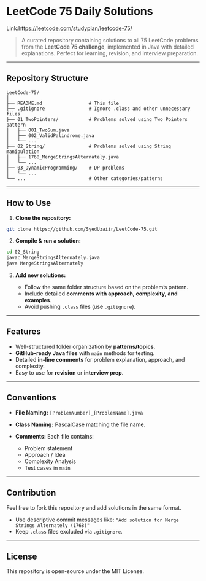 # LeetCode 75 Daily Solutions

Link:https://leetcode.com/studyplan/leetcode-75/

> A curated repository containing solutions to all 75 LeetCode problems from the **LeetCode 75 challenge**, implemented in Java with detailed explanations. Perfect for learning, revision, and interview preparation.

---

## **Repository Structure**

```
LeetCode-75/
│
├── README.md                 # This file
├── .gitignore                # Ignore .class and other unnecessary files
├── 01_TwoPointers/           # Problems solved using Two Pointers pattern
│   ├── 001_TwoSum.java
│   ├── 002_ValidPalindrome.java
│   └── ...
├── 02_String/                # Problems solved using String manipulation
│   ├── 1768_MergeStringsAlternately.java
│   └── ...
├── 03_DynamicProgramming/    # DP problems
│   └── ...
└── ...                       # Other categories/patterns
```

---

## **How to Use**

1. **Clone the repository:**

```bash
git clone https://github.com/SyedUzaiir/LeetCode-75.git
```

2. **Compile & run a solution:**

```bash
cd 02_String
javac MergeStringsAlternately.java
java MergeStringsAlternately
```

3. **Add new solutions:**

   * Follow the same folder structure based on the problem’s pattern.
   * Include detailed **comments with approach, complexity, and examples**.
   * Avoid pushing `.class` files (use `.gitignore`).

---

## **Features**

* Well-structured folder organization by **patterns/topics**.
* **GitHub-ready Java files** with `main` methods for testing.
* Detailed **in-line comments** for problem explanation, approach, and complexity.
* Easy to use for **revision** or **interview prep**.

---

## **Conventions**

* **File Naming:** `[ProblemNumber]_[ProblemName].java`
* **Class Naming:** PascalCase matching the file name.
* **Comments:** Each file contains:

  * Problem statement
  * Approach / Idea
  * Complexity Analysis
  * Test cases in `main`

---

## **Contribution**

Feel free to fork this repository and add solutions in the same format.

* Use descriptive commit messages like:
  `"Add solution for Merge Strings Alternately (1768)"`
* Keep `.class` files excluded via `.gitignore`.

---

## **License**

This repository is open-source under the MIT License.
